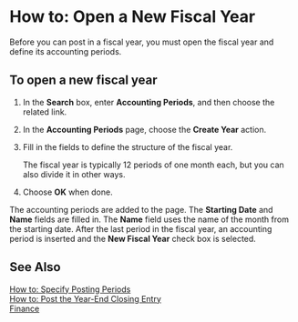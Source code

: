 <properties
	pageTitle="How to: Open a New Fiscal Year| Project “Madeira”" 
    description="Describes how to open fiscal periods." 
    services="" 
    documentationCenter="Madeira"
    authors="edupont04"/>
    
# How to: Open a New Fiscal Year 
Before you can post in a fiscal year, you must open the fiscal year and define its accounting periods.

## To open a new fiscal year
1. In the **Search** box, enter **Accounting Periods**, and then choose the related link.
2. In the **Accounting Periods** page, choose the **Create Year** action.
3. Fill in the fields to define the structure of the fiscal year.
  
    The fiscal year is typically 12 periods of one month each, but you can also divide it in other ways.
4. Choose **OK** when done.

The accounting periods are added to the page. The **Starting Date** and **Name** fields are filled in. The **Name** field uses the name of the month from the starting date. After the last period in the fiscal year, an accounting period is inserted and the **New Fiscal Year** check box is selected.

 
## See Also
[How to: Specify Posting Periods](finance-how-specify-posting-periods.md)  
[How to: Post the Year-End Closing Entry](year-how-post-year-end-close-entry.md)  
[Finance](finance.md)  
